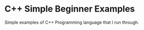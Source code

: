 # C++ Simple Beginner Examples 

Simple examples of C++ Programming language that I run through.




